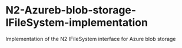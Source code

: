 N2-Azureb-blob-storage-IFileSystem-implementation
=================================================

Implementation of the N2 IFileSystem interface for Azure blob storage
